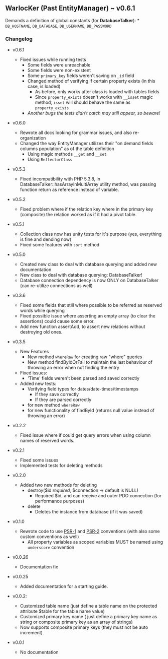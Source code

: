 ## WarlocKer (Past EntityManager) ~ v0.6.1

Demands a definition of global constants (for **DatabaseTalker**):
    * `DB_HOSTNAME`, `DB_DATABASE`, `DB_USERNAME`, `DB_PASSWORD`

### Changelog
- v0.6.1
    - Fixed issues while running tests
        - Some fields were unreachable
        - Some fields were non-existent
        - Some `primary_key` fields weren't saving on `_id` field
        - Changed method of verifying if certain property exists (in this case, is loaded)
            - As before, only works after class is loaded with tables fields
            - Since `property_exists` doesn't works with `__isset` magic method, `isset` will should behave the same as `property_exists`
        - *Another bugs the tests didn't catch may still appear, so beware!*

- v0.6.0
    - Rewrote all docs looking for grammar issues, and also re-organization
    - Changed the way EntityManager utilizes their "on demand fields columns population" as of the table definition
        - Using magic methods `__get` and `__set`
        - Using `ReflectorClass`

- v0.5.3
    - Fixed incompatibility with PHP 5.3.8, in DatabaseTalker::hasArrayInMultiArray utility method, was passing function return as reference instead of variable.

- v0.5.2
    - Fixed problem where if the relation key where in the primary key (composite) the relation worked as if it had a pivot table.

- v0.5.1
    - Collection class now has unity tests for it's purpose (yes, everything is fine and dending now)
    - Fixed some features with `sort` method

- v0.5.0
    - Created new class to deal with database querying and added new documentation
    - New class to deal with database querying: DatabaseTalker!
    - Database connection dependency is now ONLY on DatabaseTalker (can re-utilize connections as well)

- v0.3.6
    - Fixed some fields that still where possible to be referred as reserved words while querying
    - Fixed possible issue where asserting an empty array (to clear the assertions) could cause some error.
    - Add new function assertAdd, to assert new relations without destroying old ones.

- v0.3.5
    - New Features
        - New method `whereRaw` for creating raw "where" queries
        - New method findByIdOrFail to maintain the last behaviour of throwing an error when not finding the entry
    - Fixed issues:
        - 'Time' fields weren't been parsed and saved correctly
    - Added new tests:
        - Verifying field types for dates/date-times/timestamps
            - If they save correctly
            - If they are parsed correctly
        - for new method `whereRaw`
        - for new functionality of findById (returns null value instead of throwing an error)

- v0.2.2
    - Fixed issue where if could get query errors when using column names of reserved words.

- v0.2.1
    - Fixed some issues
    - Implemented tests for deleting methods

- v0.2.0
    - Added two new methods for deleting
        - destroy($id *required*, $connection => default is NULL)
            - Required $id, and can receive and outer PDO connection (for performance purposes)
        - delete
            - Deletes the instance from database (if it was saved)

- v0.1.0
    - Rewrote code to use [PSR-1](https://github.com/php-fig/fig-standards/blob/master/accepted/PSR-1-basic-coding-standard.md) and [PSR-2](https://github.com/php-fig/fig-standards/blob/master/accepted/PSR-2-coding-style-guide.md) conventions (with also some custom conventions as well)
        - All property variables as scoped variables MUST be named using `underscore` convention

- v0.0.26
    - Documentation fix

- v0.0.25
    - Added documentation for a starting guide.

- v0.0.2:
    - Customized table name (just define a table name on the protected attribute $table for the table name value)
    - Customized primary key name ( just define a primary key name as string or composite primary key as an array of strings)
    - Now supports composite primary keys (they must not be auto increment)

- v0.0.1
    - No documentation
